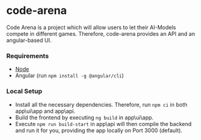 # code-arena
Code Arena is a project which will allow users to let their AI-Models compete in different games. Therefore, code-arena provides an API and an angular-based UI.

### Requirements
- [Node](https://nodejs.org/en/)
- Angular (run ```npm install -g @angular/cli```)

### Local Setup
- Install all the necessary dependencies. Therefore, run ```npm ci``` in both app\ui\app and app\api.  
- Build the frontend by executing ```ng build``` in app\ui\app.  
- Execute ```npm run build-start``` in app\api will then compile the backend and run it for you, providing the app locally on Port 3000 (default).
